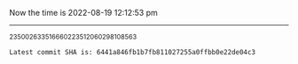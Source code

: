 Now the time is 2022-08-19 12:12:53 pm

---

<small>235002633516660223512060298108563</small>

```txt
Latest commit SHA is: 6441a846fb1b7fb811027255a0ffbb0e22de04c3
```
